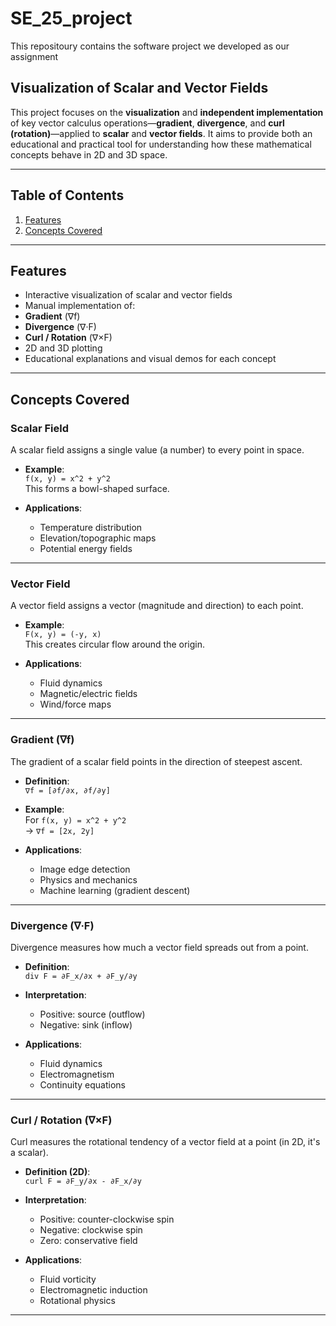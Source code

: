 # SE_25_project
This repositoury contains the software project we developed as our assignment

## Visualization of Scalar and Vector Fields

This project focuses on the **visualization** and **independent implementation** of key vector calculus operations—**gradient**, **divergence**, and **curl (rotation)**—applied to **scalar** and **vector fields**. It aims to provide both an educational and practical tool for understanding how these mathematical concepts behave in 2D and 3D space.

---

## Table of Contents
1. [Features](#features)  
2. [Concepts Covered](#concepts-covered)  

---

## Features

-  Interactive visualization of scalar and vector fields
-  Manual implementation of:
  - **Gradient** (∇f)
  - **Divergence** (∇·F)
  - **Curl / Rotation** (∇×F)
-  2D and 3D plotting 
-  Educational explanations and visual demos for each concept

---

##  Concepts Covered

###  Scalar Field

A scalar field assigns a single value (a number) to every point in space.

- **Example**:  
  `f(x, y) = x^2 + y^2`  
  This forms a bowl-shaped surface.

- **Applications**:
  - Temperature distribution
  - Elevation/topographic maps
  - Potential energy fields

---

###  Vector Field

A vector field assigns a vector (magnitude and direction) to each point.

- **Example**:  
  `F(x, y) = (-y, x)`  
  This creates circular flow around the origin.

- **Applications**:
  - Fluid dynamics
  - Magnetic/electric fields
  - Wind/force maps

---

###  Gradient (∇f)

The gradient of a scalar field points in the direction of steepest ascent.

- **Definition**:  
  `∇f = [∂f/∂x, ∂f/∂y]`

- **Example**:  
  For `f(x, y) = x^2 + y^2`  
  → `∇f = [2x, 2y]`

- **Applications**:
  - Image edge detection
  - Physics and mechanics
  - Machine learning (gradient descent)

---

###  Divergence (∇·F)

Divergence measures how much a vector field spreads out from a point.

- **Definition**:  
  `div F = ∂F_x/∂x + ∂F_y/∂y`

- **Interpretation**:
  - Positive: source (outflow)
  - Negative: sink (inflow)

- **Applications**:
  - Fluid dynamics
  - Electromagnetism
  - Continuity equations

---

###  Curl / Rotation (∇×F)

Curl measures the rotational tendency of a vector field at a point (in 2D, it's a scalar).

- **Definition (2D)**:  
  `curl F = ∂F_y/∂x - ∂F_x/∂y`

- **Interpretation**:
  - Positive: counter-clockwise spin
  - Negative: clockwise spin
  - Zero: conservative field

- **Applications**:
  - Fluid vorticity
  - Electromagnetic induction
  - Rotational physics

---
